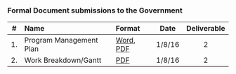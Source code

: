 ### Formal Document submissions to the Government

\# | Name | Format | Date | Deliverable
:---: | :--- | :--- | :---: | :---:
1. | Program Management Plan | [Word](/Submissions/VistAMetadata_PMPv1.0.doc), [PDF](/Submissions/VistAMetadata_PMPv1.0.pdf) | 1/8/16 | 2 
2. | Work Breakdown/Gantt | [PDF](/Submissions/VistAMetadata_WBSv1.0.pdf) | 1/8/16 | 2

